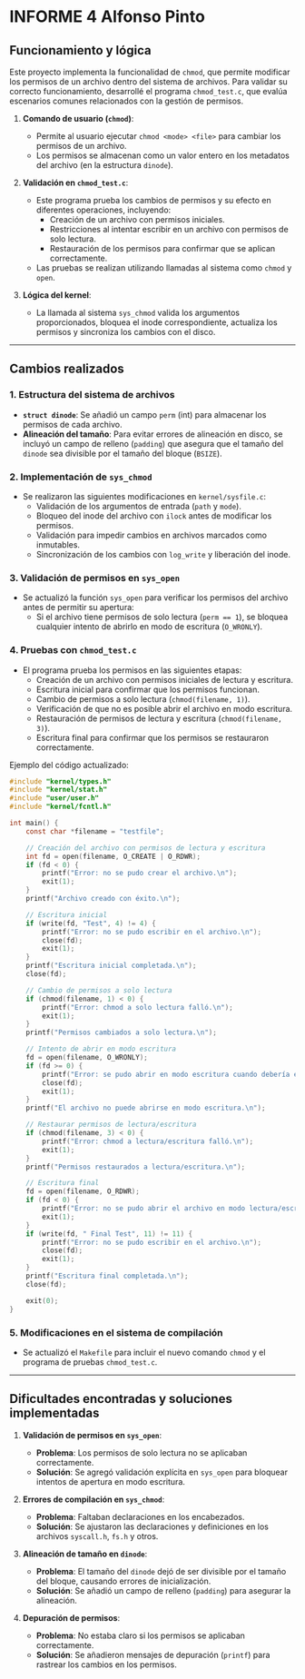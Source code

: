 # INFORME 4 Alfonso Pinto

## Funcionamiento y lógica

Este proyecto implementa la funcionalidad de `chmod`, que permite modificar los permisos de un archivo dentro del sistema de archivos. Para validar su correcto funcionamiento, desarrollé el programa `chmod_test.c`, que evalúa escenarios comunes relacionados con la gestión de permisos.

1. **Comando de usuario (`chmod`)**:

    - Permite al usuario ejecutar `chmod <mode> <file>` para cambiar los permisos de un archivo.
    - Los permisos se almacenan como un valor entero en los metadatos del archivo (en la estructura `dinode`).

2. **Validación en `chmod_test.c`**:

    - Este programa prueba los cambios de permisos y su efecto en diferentes operaciones, incluyendo:
        - Creación de un archivo con permisos iniciales.
        - Restricciones al intentar escribir en un archivo con permisos de solo lectura.
        - Restauración de los permisos para confirmar que se aplican correctamente.
    - Las pruebas se realizan utilizando llamadas al sistema como `chmod` y `open`.

3. **Lógica del kernel**:

    - La llamada al sistema `sys_chmod` valida los argumentos proporcionados, bloquea el inode correspondiente, actualiza los permisos y sincroniza los cambios con el disco.

---

## Cambios realizados

### 1. **Estructura del sistema de archivos**

-   **`struct dinode`**: Se añadió un campo `perm` (int) para almacenar los permisos de cada archivo.
-   **Alineación del tamaño**: Para evitar errores de alineación en disco, se incluyó un campo de relleno (`padding`) que asegura que el tamaño del `dinode` sea divisible por el tamaño del bloque (`BSIZE`).

### 2. **Implementación de `sys_chmod`**

-   Se realizaron las siguientes modificaciones en `kernel/sysfile.c`:
    -   Validación de los argumentos de entrada (`path` y `mode`).
    -   Bloqueo del inode del archivo con `ilock` antes de modificar los permisos.
    -   Validación para impedir cambios en archivos marcados como inmutables.
    -   Sincronización de los cambios con `log_write` y liberación del inode.

### 3. **Validación de permisos en `sys_open`**

-   Se actualizó la función `sys_open` para verificar los permisos del archivo antes de permitir su apertura:
    -   Si el archivo tiene permisos de solo lectura (`perm == 1`), se bloquea cualquier intento de abrirlo en modo de escritura (`O_WRONLY`).

### 4. **Pruebas con `chmod_test.c`**

-   El programa prueba los permisos en las siguientes etapas:
    -   Creación de un archivo con permisos iniciales de lectura y escritura.
    -   Escritura inicial para confirmar que los permisos funcionan.
    -   Cambio de permisos a solo lectura (`chmod(filename, 1)`).
    -   Verificación de que no es posible abrir el archivo en modo escritura.
    -   Restauración de permisos de lectura y escritura (`chmod(filename, 3)`).
    -   Escritura final para confirmar que los permisos se restauraron correctamente.

Ejemplo del código actualizado:

```c
#include "kernel/types.h"
#include "kernel/stat.h"
#include "user/user.h"
#include "kernel/fcntl.h"

int main() {
    const char *filename = "testfile";

    // Creación del archivo con permisos de lectura y escritura
    int fd = open(filename, O_CREATE | O_RDWR);
    if (fd < 0) {
        printf("Error: no se pudo crear el archivo.\n");
        exit(1);
    }
    printf("Archivo creado con éxito.\n");

    // Escritura inicial
    if (write(fd, "Test", 4) != 4) {
        printf("Error: no se pudo escribir en el archivo.\n");
        close(fd);
        exit(1);
    }
    printf("Escritura inicial completada.\n");
    close(fd);

    // Cambio de permisos a solo lectura
    if (chmod(filename, 1) < 0) {
        printf("Error: chmod a solo lectura falló.\n");
        exit(1);
    }
    printf("Permisos cambiados a solo lectura.\n");

    // Intento de abrir en modo escritura
    fd = open(filename, O_WRONLY);
    if (fd >= 0) {
        printf("Error: se pudo abrir en modo escritura cuando debería estar en solo lectura.\n");
        close(fd);
        exit(1);
    }
    printf("El archivo no puede abrirse en modo escritura.\n");

    // Restaurar permisos de lectura/escritura
    if (chmod(filename, 3) < 0) {
        printf("Error: chmod a lectura/escritura falló.\n");
        exit(1);
    }
    printf("Permisos restaurados a lectura/escritura.\n");

    // Escritura final
    fd = open(filename, O_RDWR);
    if (fd < 0) {
        printf("Error: no se pudo abrir el archivo en modo lectura/escritura.\n");
        exit(1);
    }
    if (write(fd, " Final Test", 11) != 11) {
        printf("Error: no se pudo escribir en el archivo.\n");
        close(fd);
        exit(1);
    }
    printf("Escritura final completada.\n");
    close(fd);

    exit(0);
}
```

### 5. **Modificaciones en el sistema de compilación**

-   Se actualizó el `Makefile` para incluir el nuevo comando `chmod` y el programa de pruebas `chmod_test.c`.

---

## Dificultades encontradas y soluciones implementadas

1. **Validación de permisos en `sys_open`**:

    - **Problema**: Los permisos de solo lectura no se aplicaban correctamente.
    - **Solución**: Se agregó validación explícita en `sys_open` para bloquear intentos de apertura en modo escritura.

2. **Errores de compilación en `sys_chmod`**:

    - **Problema**: Faltaban declaraciones en los encabezados.
    - **Solución**: Se ajustaron las declaraciones y definiciones en los archivos `syscall.h`, `fs.h` y otros.

3. **Alineación de tamaño en `dinode`**:

    - **Problema**: El tamaño del `dinode` dejó de ser divisible por el tamaño del bloque, causando errores de inicialización.
    - **Solución**: Se añadió un campo de relleno (`padding`) para asegurar la alineación.

4. **Depuración de permisos**:
    - **Problema**: No estaba claro si los permisos se aplicaban correctamente.
    - **Solución**: Se añadieron mensajes de depuración (`printf`) para rastrear los cambios en los permisos.
